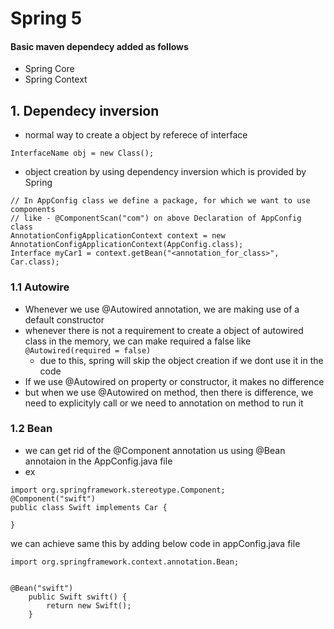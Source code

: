 # Spring 5

#### Basic maven dependecy added as follows
- Spring Core
- Spring Context

## 1. Dependecy inversion
- normal way to create a object by referece of interface
```
InterfaceName obj = new Class();
```
- object creation by using dependency inversion which is provided by Spring
```
// In AppConfig class we define a package, for which we want to use components 
// like - @ComponentScan("com") on above Declaration of AppConfig class
AnnotationConfigApplicationContext context = new AnnotationConfigApplicationContext(AppConfig.class);
Interface myCar1 = context.getBean("<annotation_for_class>", Car.class);
```

### 1.1 Autowire
- Whenever we use @Autowired annotation, we are making use of a default constructor
- whenever there is not a requirement to create a object of autowired class in the memory, we can make required a false like `@Autowired(required = false)` 
  - due to this, spring will skip the object creation if we dont use it in the code
- If we use @Autowired on property or constructor, it makes no difference
- but when we use @Autowired on method, then there is difference, we need to explicityly call or we need to annotation on method to run it

### 1.2 Bean
- we can get rid of the @Component annotation us using @Bean annotaion in the AppConfig.java file
- ex 
```
import org.springframework.stereotype.Component;
@Component("swift")
public class Swift implements Car {

}
```
  we can achieve same this by adding below code in appConfig.java file
```
import org.springframework.context.annotation.Bean;


@Bean("swift")
	public Swift swift() {
		return new Swift();
	}
```

